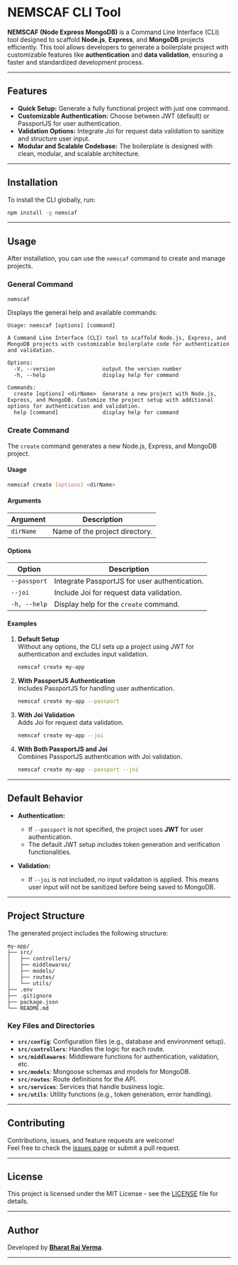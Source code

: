 # NEMSCAF CLI Tool

**NEMSCAF (Node Express MongoDB)** is a Command Line Interface (CLI) tool designed to scaffold **Node.js**, **Express**, and **MongoDB** projects efficiently. This tool allows developers to generate a boilerplate project with customizable features like **authentication** and **data validation**, ensuring a faster and standardized development process.

---

## Features

- **Quick Setup:** Generate a fully functional project with just one command.
- **Customizable Authentication:** Choose between JWT (default) or PassportJS for user authentication.
- **Validation Options:** Integrate Joi for request data validation to sanitize and structure user input.
- **Modular and Scalable Codebase:** The boilerplate is designed with clean, modular, and scalable architecture.

---

## Installation

To install the CLI globally, run:

```bash
npm install -g nemscaf
```

---

## Usage

After installation, you can use the `nemscaf` command to create and manage projects.

### General Command

```bash
nemscaf
```

Displays the general help and available commands:

```plaintext
Usage: nemscaf [options] [command]

A Command Line Interface (CLI) tool to scaffold Node.js, Express, and MongoDB projects with customizable boilerplate code for authentication and validation.

Options:
  -V, --version               output the version number
  -h, --help                  display help for command

Commands:
  create [options] <dirName>  Generate a new project with Node.js, Express, and MongoDB. Customize the project setup with additional options for authentication and validation.
  help [command]              display help for command
```

### Create Command

The `create` command generates a new Node.js, Express, and MongoDB project.

#### Usage

```bash
nemscaf create [options] <dirName>
```

#### Arguments

| Argument  | Description                    |
| --------- | ------------------------------ |
| `dirName` | Name of the project directory. |

#### Options

| Option       | Description                                   |
| ------------ | --------------------------------------------- |
| `--passport` | Integrate PassportJS for user authentication. |
| `--joi`      | Include Joi for request data validation.      |
| `-h, --help` | Display help for the `create` command.        |

#### Examples

1. **Default Setup**  
   Without any options, the CLI sets up a project using JWT for authentication and excludes input validation.

   ```bash
   nemscaf create my-app
   ```

2. **With PassportJS Authentication**  
   Includes PassportJS for handling user authentication.

   ```bash
   nemscaf create my-app --passport
   ```

3. **With Joi Validation**  
   Adds Joi for request data validation.

   ```bash
   nemscaf create my-app --joi
   ```

4. **With Both PassportJS and Joi**  
   Combines PassportJS authentication with Joi validation.

   ```bash
   nemscaf create my-app --passport --joi
   ```

---

## Default Behavior

- **Authentication:**

  - If `--passport` is not specified, the project uses **JWT** for user authentication.
  - The default JWT setup includes token generation and verification functionalities.

- **Validation:**
  - If `--joi` is not included, no input validation is applied. This means user input will not be sanitized before being saved to MongoDB.

---

## Project Structure

The generated project includes the following structure:

```
my-app/
├── src/
│   ├── controllers/
│   ├── middlewares/
│   ├── models/
│   ├── routes/
│   └── utils/
├── .env
├── .gitignore
├── package.json
└── README.md
```

### Key Files and Directories

- **`src/config`**: Configuration files (e.g., database and environment setup).
- **`src/controllers`**: Handles the logic for each route.
- **`src/middlewares`**: Middleware functions for authentication, validation, etc.
- **`src/models`**: Mongoose schemas and models for MongoDB.
- **`src/routes`**: Route definitions for the API.
- **`src/services`**: Services that handle business logic.
- **`src/utils`**: Utility functions (e.g., token generation, error handling).

---

## Contributing

Contributions, issues, and feature requests are welcome!  
Feel free to check the [issues page](https://github.com/bharatraj1508/nemscaf/issues) or submit a pull request.

---

## License

This project is licensed under the MIT License - see the [LICENSE](LICENSE) file for details.

---

## Author

Developed by **[Bharat Raj Verma](https://github.com/bharatraj1508)**.

---
